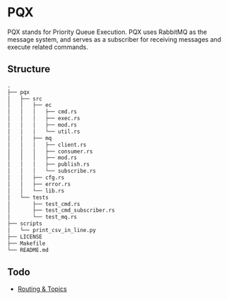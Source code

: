 # PQX

PQX stands for Priority Queue Execution. PQX uses RabbitMQ as the message system, and serves as a subscriber for receiving messages and execute related commands.

## Structure

```txt
.
├── pqx
│   ├── src
│   │   ├── ec
│   │   │   ├── cmd.rs
│   │   │   ├── exec.rs
│   │   │   ├── mod.rs
│   │   │   └── util.rs
│   │   ├── mq
│   │   │   ├── client.rs
│   │   │   ├── consumer.rs
│   │   │   ├── mod.rs
│   │   │   ├── publish.rs
│   │   │   └── subscribe.rs
│   │   ├── cfg.rs
│   │   ├── error.rs
│   │   └── lib.rs
│   └── tests
│       ├── test_cmd.rs
│       ├── test_cmd_subscriber.rs
│       └── test_mq.rs
├── scripts
│   └── print_csv_in_line.py
├── LICENSE
├── Makefile
└── README.md
```

## Todo

- [Routing & Topics](https://www.rabbitmq.com/tutorials/tutorial-four-python.html)
